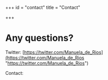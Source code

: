 +++
id = "contact"
title = "Contact"

+++
# Any questions?

Twitter: [https://twitter.com/Manuela_de_Rios](https://twitter.com/Manuela_de_Rios "https://twitter.com/Manuela_de_Rios")

Contact: